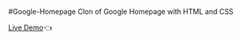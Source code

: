 #Google-Homepage
Clon of Google Homepage with HTML and CSS

[Live Demo](https://maaniaaa.github.io/Google-Homepage/)👈
